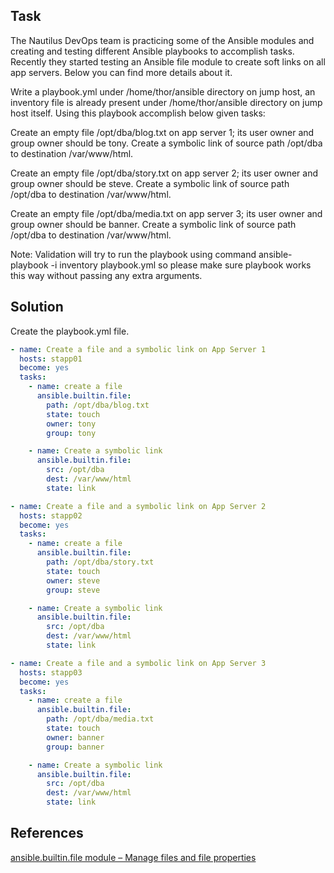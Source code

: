 ## Task

The Nautilus DevOps team is practicing some of the Ansible modules and creating and testing different Ansible playbooks to accomplish tasks. Recently they started testing an Ansible file module to create soft links on all app servers. Below you can find more details about it.

Write a playbook.yml under /home/thor/ansible directory on jump host, an inventory file is already present under /home/thor/ansible directory on jump host itself. Using this playbook accomplish below given tasks:

Create an empty file /opt/dba/blog.txt on app server 1; its user owner and group owner should be tony. Create a symbolic link of source path /opt/dba to destination /var/www/html.

Create an empty file /opt/dba/story.txt on app server 2; its user owner and group owner should be steve. Create a symbolic link of source path /opt/dba to destination /var/www/html.

Create an empty file /opt/dba/media.txt on app server 3; its user owner and group owner should be banner. Create a symbolic link of source path /opt/dba to destination /var/www/html.

Note: Validation will try to run the playbook using command ansible-playbook -i inventory playbook.yml so please make sure playbook works this way without passing any extra arguments.

## Solution

Create the playbook.yml file.

```yml
- name: Create a file and a symbolic link on App Server 1
  hosts: stapp01
  become: yes
  tasks:
    - name: create a file
      ansible.builtin.file:
        path: /opt/dba/blog.txt
        state: touch
        owner: tony
        group: tony

    - name: Create a symbolic link
      ansible.builtin.file:
        src: /opt/dba
        dest: /var/www/html
        state: link

- name: Create a file and a symbolic link on App Server 2
  hosts: stapp02
  become: yes
  tasks:
    - name: create a file
      ansible.builtin.file:
        path: /opt/dba/story.txt
        state: touch
        owner: steve
        group: steve

    - name: Create a symbolic link
      ansible.builtin.file:
        src: /opt/dba
        dest: /var/www/html
        state: link

- name: Create a file and a symbolic link on App Server 3
  hosts: stapp03
  become: yes
  tasks:
    - name: create a file
      ansible.builtin.file:
        path: /opt/dba/media.txt
        state: touch
        owner: banner
        group: banner

    - name: Create a symbolic link
      ansible.builtin.file:
        src: /opt/dba
        dest: /var/www/html
        state: link
```

## References

[ansible.builtin.file module – Manage files and file properties](https://docs.ansible.com/ansible/latest/collections/ansible/builtin/file_module.html)
